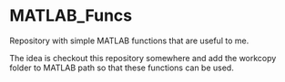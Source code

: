 MATLAB_Funcs
============

Repository with simple MATLAB functions that are useful to me.

The idea is checkout this repository somewhere and add the workcopy folder to MATLAB path so that these functions can be used.
